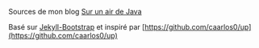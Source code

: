 Sources de mon blog [Sur un air de Java](http://cthiebault.github.io)

Basé sur [Jekyll-Bootstrap](https://github.com/plusjade/jekyllbootstrap.com) et inspiré par [https://github.com/caarlos0/up](https://github.com/caarlos0/up)
